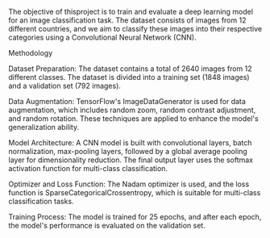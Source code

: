 The objective of thisproject is to train and evaluate a deep learning model for an image classification task. The dataset consists of images from 12 different countries, and we aim to classify these images into their respective categories using a Convolutional Neural Network (CNN). 


Methodology 

Dataset Preparation: The dataset contains a total of 2640 images from 12 different classes. The dataset is divided into a training set (1848 images) and a validation set (792 images). 

Data Augmentation: TensorFlow's ImageDataGenerator is used for data augmentation, which includes random zoom, random contrast adjustment, and random rotation. These techniques are applied to enhance the model's generalization ability. 

Model Architecture: A CNN model is built with convolutional layers, batch normalization, max-pooling layers, followed by a global average pooling layer for dimensionality reduction. The final output layer uses the softmax activation function for multi-class classification. 

Optimizer and Loss Function: The Nadam optimizer is used, and the loss function is SparseCategoricalCrossentropy, which is suitable for multi-class classification tasks. 

Training Process: The model is trained for 25 epochs, and after each epoch, the model's performance is evaluated on the validation set. 
